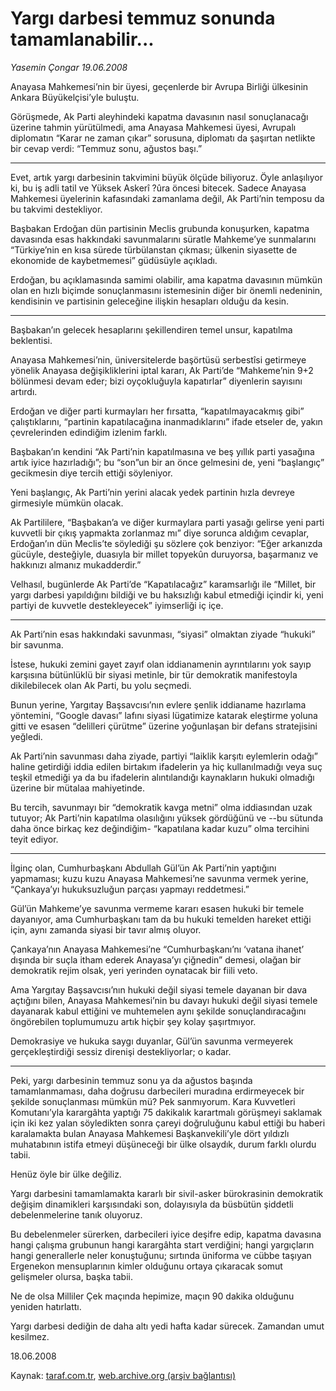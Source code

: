 # Yargı darbesi temmuz sonunda tamamlanabilir...

*Yasemin Çongar 19.06.2008*

<div class="yazi">Anayasa Mahkemesi’nin bir üyesi, geçenlerde bir Avrupa Birliği ülkesinin Ankara Büyükelçisi’yle buluştu.

Görüşmede, Ak Parti aleyhindeki kapatma davasının nasıl sonuçlanacağı üzerine tahmin yürütülmedi, ama Anayasa Mahkemesi üyesi, Avrupalı diplomatın “Karar ne zaman çıkar” sorusuna, diplomatı da şaşırtan netlikte bir cevap verdi:
“Temmuz sonu, ağustos başı.” 

*  *  *

Evet, artık yargı darbesinin takvimini büyük ölçüde biliyoruz.
Öyle anlaşılıyor ki, bu iş adli tatil ve Yüksek Askerî ?ûra öncesi bitecek.
Sadece Anayasa Mahkemesi üyelerinin kafasındaki zamanlama değil, Ak Parti’nin temposu da bu takvimi destekliyor.

Başbakan Erdoğan dün partisinin Meclis grubunda konuşurken, kapatma davasında esas hakkındaki savunmalarını süratle Mahkeme’ye sunmalarını “Türkiye’nin en kısa sürede türbülanstan çıkması; ülkenin siyasette de ekonomide de kaybetmemesi” güdüsüyle açıkladı.

Erdoğan, bu açıklamasında samimi olabilir, ama kapatma davasının mümkün olan en hızlı biçimde sonuçlanmasını istemesinin diğer bir önemli nedeninin, kendisinin ve partisinin geleceğine ilişkin hesapları olduğu da kesin.


*  *  *

Başbakan’ın gelecek hesaplarını şekillendiren temel unsur, kapatılma beklentisi.

Anayasa Mahkemesi’nin, üniversitelerde başörtüsü serbestîsi getirmeye yönelik Anayasa değişikliklerini iptal kararı, Ak Parti’de “Mahkeme’nin 9+2 bölünmesi devam eder; bizi oyçokluğuyla kapatırlar” diyenlerin sayısını artırdı.

Erdoğan ve diğer parti kurmayları her fırsatta, “kapatılmayacakmış gibi” çalıştıklarını, “partinin kapatılacağına inanmadıklarını” ifade etseler de, yakın çevrelerinden edindiğim izlenim farklı.

Başbakan’ın kendini “Ak Parti’nin kapatılmasına ve beş yıllık parti yasağına artık iyice hazırladığı”; bu “son”un bir an önce gelmesini de, yeni “başlangıç” gecikmesin diye tercih ettiği söyleniyor.

Yeni başlangıç, Ak Parti’nin yerini alacak yedek partinin hızla devreye girmesiyle mümkün olacak.

Ak Partililere, “Başbakan’a ve diğer kurmaylara parti yasağı gelirse yeni parti kuvvetli bir çıkış yapmakta zorlanmaz mı” diye sorunca aldığım cevaplar, Erdoğan’ın dün Meclis’te söylediği şu sözlere çok benziyor:
“Eğer arkanızda gücüyle, desteğiyle, duasıyla bir millet topyekûn duruyorsa, başarmanız ve hakkınızı almanız mukadderdir.”

Velhasıl, bugünlerde Ak Parti’de “Kapatılacağız” karamsarlığı ile “Millet, bir yargı darbesi yapıldığını bildiği ve bu haksızlığı kabul etmediği içindir ki, yeni partiyi de kuvvetle destekleyecek” iyimserliği iç içe.


*  *  *

Ak Parti’nin esas hakkındaki savunması, “siyasi” olmaktan ziyade “hukuki” bir savunma.

İstese, hukuki zemini gayet zayıf olan iddianamenin ayrıntılarını yok sayıp karşısına bütünlüklü bir siyasi metinle, bir tür demokratik manifestoyla dikilebilecek olan Ak Parti, bu yolu seçmedi. 

Bunun yerine, Yargıtay Başsavcısı’nın evlere şenlik iddianame hazırlama yöntemini, “Google davası” lafını siyasi lügatimize katarak eleştirme yoluna gitti ve esasen “delilleri çürütme” üzerine yoğunlaşan bir defans stratejisini yeğledi.

Ak Parti’nin savunması daha ziyade, partiyi “laiklik karşıtı eylemlerin odağı” haline getirdiği iddia edilen birtakım ifadelerin ya hiç kullanılmadığı veya suç teşkil etmediği ya da bu ifadelerin alıntılandığı kaynakların hukuki olmadığı üzerine bir mütalaa mahiyetinde.

Bu tercih, savunmayı bir “demokratik kavga metni” olma iddiasından uzak tutuyor; Ak Parti’nin kapatılma olasılığını yüksek gördüğünü ve --bu sütunda daha önce birkaç kez değindiğim- “kapatılana kadar kuzu” olma tercihini teyit ediyor.

		
*  *  *

İlginç olan, Cumhurbaşkanı Abdullah Gül’ün Ak Parti’nin yaptığını yapmaması; kuzu kuzu Anayasa Mahkemesi’ne savunma vermek yerine, “Çankaya’yı hukuksuzluğun parçası yapmayı reddetmesi.”

Gül’ün Mahkeme’ye savunma vermeme kararı esasen hukuki bir temele dayanıyor, ama Cumhurbaşkanı tam da bu hukuki temelden hareket ettiği için, aynı zamanda siyasi bir tavır almış oluyor.

Çankaya’nın Anayasa Mahkemesi’ne “Cumhurbaşkanı’nı ‘vatana ihanet’ dışında bir suçla itham ederek Anayasa’yı çiğnedin” demesi, olağan bir demokratik rejim olsak, yeri yerinden oynatacak bir fiili veto.

Ama Yargıtay Başsavcısı’nın hukuki değil siyasi temele dayanan bir dava açtığını bilen, Anayasa Mahkemesi’nin bu davayı hukuki değil siyasi temele dayanarak kabul ettiğini ve muhtemelen aynı şekilde sonuçlandıracağını öngörebilen toplumumuzu artık hiçbir şey kolay şaşırtmıyor.

Demokrasiye ve hukuka saygı duyanlar, Gül’ün savunma vermeyerek gerçekleştirdiği sessiz direnişi destekliyorlar; o kadar.


*  *  *

Peki, yargı darbesinin temmuz sonu ya da ağustos başında tamamlanmaması, daha doğrusu darbecileri muradına erdirmeyecek bir şekilde sonuçlanması mümkün mü?
Pek sanmıyorum.
Kara Kuvvetleri Komutanı’yla karargâhta yaptığı 75 dakikalık karartmalı görüşmeyi saklamak için iki kez yalan söyledikten sonra çareyi doğruluğunu kabul ettiği bu haberi karalamakta bulan Anayasa Mahkemesi Başkanvekili’yle dört yıldızlı muhatabının istifa etmeyi düşüneceği bir ülke olsaydık, durum farklı olurdu tabii.

Henüz öyle bir ülke değiliz.

Yargı darbesini tamamlamakta kararlı bir sivil-asker bürokrasinin demokratik değişim dinamikleri karşısındaki son, dolayısıyla da büsbütün şiddetli debelenmelerine tanık oluyoruz. 

Bu debelenmeler sürerken, darbecileri iyice deşifre edip, kapatma davasına hangi çalışma grubunun hangi karargâhta start verdiğini; hangi yargıçların hangi generallerle neler konuştuğunu; sırtında üniforma ve cübbe taşıyan Ergenekon mensuplarının kimler olduğunu ortaya çıkaracak somut gelişmeler olursa, başka tabii.

Ne de olsa Milliler Çek maçında hepimize, maçın 90 dakika olduğunu yeniden hatırlattı.

Yargı darbesi dediğin de daha altı yedi hafta kadar sürecek.
Zamandan umut kesilmez.

18.06.2008</div>

Kaynak: [taraf.com.tr](http://www.taraf.com.tr:80/yasemin-congar/makale-yargi-darbesi-temmuz-sonunda-tamamlanabilir.htm), [web.archive.org (arşiv bağlantısı)](http://web.archive.org/web/20100822071144/http://www.taraf.com.tr:80/yasemin-congar/makale-yargi-darbesi-temmuz-sonunda-tamamlanabilir.htm)
